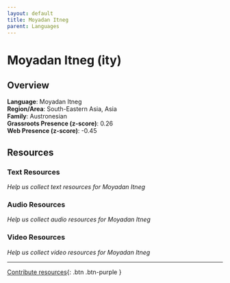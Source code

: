 ```yaml
---
layout: default
title: Moyadan Itneg
parent: Languages
---
```


# Moyadan Itneg (ity)

## Overview

**Language**: Moyadan Itneg  
**Region/Area**: South-Eastern Asia, Asia  
**Family**: Austronesian  
**Grassroots Presence (z-score)**: 0.26  
**Web Presence (z-score)**: -0.45  

## Resources

### Text Resources
*Help us collect text resources for Moyadan Itneg*

### Audio Resources
*Help us collect audio resources for Moyadan Itneg*

### Video Resources
*Help us collect video resources for Moyadan Itneg*

---

[Contribute resources](https://forms.office.com/e/1SfLJx3u1r){: .btn .btn-purple }
